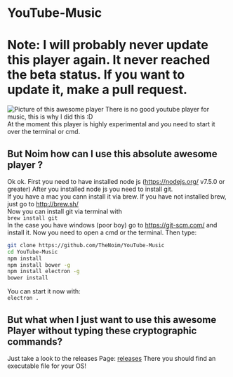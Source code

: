 # YouTube-Music

# Note: I will probably never update this player again. It never reached the beta status. If you want to update it, make a pull request.

![Picture of this awesome player](https://raw.githubusercontent.com/TheNoim/YouTube-Music/master/Alpha.gif)
There is no good youtube player for music, this is why I did this :D  
At the moment this player is highly experimental and you need to start it over the terminal or cmd.

## But Noim how can I use this absolute awesome player ?
Ok ok. First you need to have installed node js (https://nodejs.org/ v7.5.0 or greater) 
After you installed node js you need to install git.  
If you have a mac you cann install it via brew. If you have not installed brew, just go to http://brew.sh/  
Now you can install git via terminal with  
`brew install git`  
In the case you have windows (poor boy) go to https://git-scm.com/ and install it.
Now you need to open a cmd or the terminal.
Then type:
```bash
git clone https://github.com/TheNoim/YouTube-Music
cd YouTube-Music
npm install
npm install bower -g
npm install electron -g
bower install
```
You can start it now with:  
`electron .`

## But what when I just want to use this awesome Player without typing these cryptographic commands?

Just take a look to the releases Page: [releases](https://github.com/TheNoim/YouTube-Music/releases "Releases Page")
There you should find an executable file for your OS!
